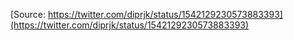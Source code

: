 [Source: https://twitter.com/diprjk/status/1542129230573883393](https://twitter.com/diprjk/status/1542129230573883393)